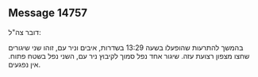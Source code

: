 ## Message 14757

דובר צה"ל:

בהמשך להתרעות שהופעלו בשעה 13:29 בשדרות, איבים וניר עם, זוהו שני שיגורים שחצו מצפון רצועת עזה. שיגור אחד נפל סמוך לקיבוץ ניר עם, השני נפל בשטח פתוח. 
אין נפגעים.

